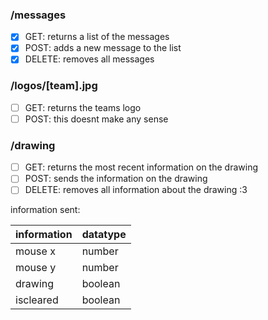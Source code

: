 ### /messages

- [x] GET: returns a list of the messages
- [x] POST: adds a new message to the list
- [x] DELETE: removes all messages

### /logos/[team].jpg

- [ ] GET: returns the teams logo
- [ ] POST: this doesnt make any sense

### /drawing

- [ ] GET: returns the most recent information on the drawing
- [ ] POST: sends the information on the drawing
- [ ] DELETE: removes all information about the drawing :3

information sent:

| information | datatype |
| ----------- | -------- |
| mouse x     | number   |
| mouse y     | number   |
| drawing     | boolean  |
| iscleared   | boolean  |
